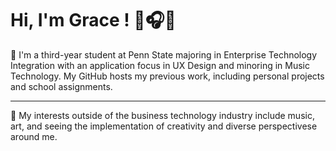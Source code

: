 # Hi, I'm Grace ! 🌺🎧🍙 #

🌟 I'm a third-year student at Penn State majoring in Enterprise Technology Integration with an application focus in UX Design and minoring in Music Technology. My GitHub hosts my previous work, including personal projects and school assignments.

-----

🎡 My interests outside of the business technology industry include music, art, and seeing the implementation of creativity and diverse perspectivese around me. 

<!--
**graceseliou/GraceSeLiou** is a ✨ _special_ ✨ repository because its `README.md` (this file) appears on your GitHub profile.

Here are some ideas to get you started:

- 🔭 I’m currently working on ...
- 🌱 I’m currently learning ...
- 👯 I’m looking to collaborate on ...
- 🤔 I’m looking for help with ...
- 💬 Ask me about ...
- 📫 How to reach me: ...
- 😄 Pronouns: ...
- ⚡ Fun fact: ...
-->
